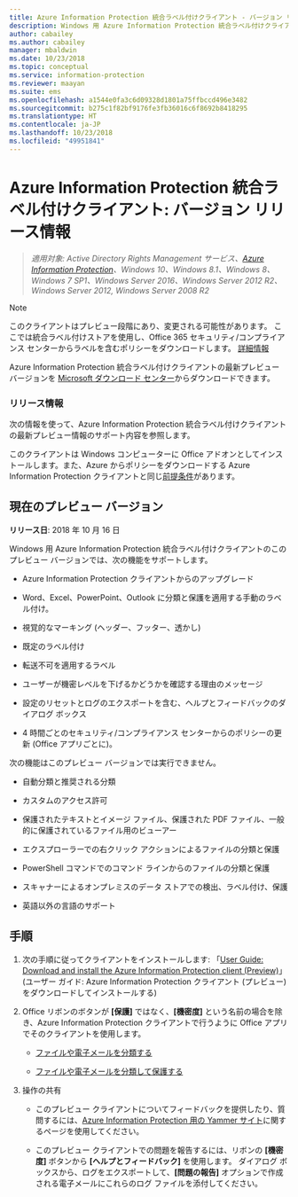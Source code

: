 ```yaml
---
title: Azure Information Protection 統合ラベル付けクライアント - バージョン リリース情報
description: Windows 用 Azure Information Protection 統合ラベル付けクライアントのリリース情報を参照してください。
author: cabailey
ms.author: cabailey
manager: mbaldwin
ms.date: 10/23/2018
ms.topic: conceptual
ms.service: information-protection
ms.reviewer: maayan
ms.suite: ems
ms.openlocfilehash: a1544e0fa3c6d09328d1801a75ffbccd496e3482
ms.sourcegitcommit: b275c1f82bf9176fe3fb36016c6f8692b8418295
ms.translationtype: HT
ms.contentlocale: ja-JP
ms.lasthandoff: 10/23/2018
ms.locfileid: "49951841"
---
```

# <a name="azure-information-protection-unified-labeling-client-version-release-information"></a>Azure Information Protection 統合ラベル付けクライアント: バージョン リリース情報

>*適用対象: Active Directory Rights Management サービス、[Azure Information Protection](https://azure.microsoft.com/pricing/details/information-protection)、Windows 10、Windows 8.1、Windows 8、Windows 7 SP1、Windows Server 2016、Windows Server 2012 R2、Windows Server 2012, Windows Server 2008 R2*

> [!NOTE]
> このクライアントはプレビュー段階にあり、変更される可能性があります。 ここでは統合ラベル付けストアを使用し、Office 365 セキュリティ/コンプライアンス センターからラベルを含むポリシーをダウンロードします。 [詳細情報](/Office365/SecurityCompliance/sensitivity-labels)

Azure Information Protection 統合ラベル付けクライアントの最新プレビュー バージョンを [Microsoft ダウンロード センター](https://www.microsoft.com/en-us/download/details.aspx?id=57440)からダウンロードできます。

### <a name="release-information"></a>リリース情報

次の情報を使って、Azure Information Protection 統合ラベル付けクライアントの最新プレビュー情報のサポート内容を参照します。 

このクライアントは Windows コンピューターに Office アドオンとしてインストールします。また、Azure からポリシーをダウンロードする Azure Information Protection クライアントと同じ[前提条件](../requirements.md)があります。

## <a name="current-preview-version"></a>現在のプレビュー バージョン

**リリース日**: 2018 年 10 月 16 日

Windows 用 Azure Information Protection 統合ラベル付けクライアントのこのプレビュー バージョンでは、次の機能をサポートします。 

- Azure Information Protection クライアントからのアップグレード

- Word、Excel、PowerPoint、Outlook に分類と保護を適用する手動のラベル付け。

- 視覚的なマーキング (ヘッダー、フッター、透かし)

- 既定のラベル付け 

- 転送不可を適用するラベル

- ユーザーが機密レベルを下げるかどうかを確認する理由のメッセージ

- 設定のリセットとログのエクスポートを含む、ヘルプとフィードバックのダイアログ ボックス

- 4 時間ごとのセキュリティ/コンプライアンス センターからのポリシーの更新 (Office アプリごとに)。

次の機能はこのプレビュー バージョンでは実行できません。

- 自動分類と推奨される分類

- カスタムのアクセス許可

- 保護されたテキストとイメージ ファイル、保護された PDF ファイル、一般的に保護されているファイル用のビューアー

- エクスプローラーでの右クリック アクションによるファイルの分類と保護

- PowerShell コマンドでのコマンド ラインからのファイルの分類と保護

- スキャナーによるオンプレミスのデータ ストアでの検出、ラベル付け、保護

- 英語以外の言語のサポート

## <a name="instructions"></a>手順

1. 次の手順に従ってクライアントをインストールします: 「[User Guide: Download and install the Azure Information Protection client (Preview)](install-unifiedlabelingclient-app.md)」 (ユーザー ガイド: Azure Information Protection クライアント (プレビュー) をダウンロードしてインストールする) 

2. Office リボンのボタンが **[保護]** ではなく、**[機密度]** という名前の場合を除き、Azure Information Protection クライアントで行うように Office アプリでそのクライアントを使用します。
    
    - [ファイルや電子メールを分類する](client-classify.md) 
    
    - [ファイルや電子メールを分類して保護する](client-classify-protect.md)

3. 操作の共有 
    
    - このプレビュー クライアントについてフィードバックを提供したり、質問するには、[Azure Information Protection 用の Yammer サイト](https://www.yammer.com/AskIPTeam)に関するページを使用してください。
    
    - このプレビュー クライアントでの問題を報告するには、リボンの **[機密度]** ボタンから **[ヘルプとフィードバック]** を使用します。 ダイアログ ボックスから、ログをエクスポートして、**[問題の報告]** オプションで作成される電子メールにこれらのログ ファイルを添付してください。 

